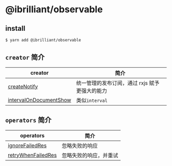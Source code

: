 # @ibrilliant/observable

## install

```bash
$ yarn add @ibrilliant/observable
```

## `creator` 简介

| creator                                                                  | 简介                                           |
| ------------------------------------------------------------------------ | ---------------------------------------------- |
| [createNotify](./src/creator/createNotify/readme.md)                     | 统一管理的发布订阅，通过 rxjs 赋予更强大的能力 |
| [intervalOnDocumentShow](./src/creator/intervalOnDocumentShow/readme.md) | 类似`interval`                                 |

## `operators` 简介

| operators                                                         | 简介                   |
| ----------------------------------------------------------------- | ---------------------- |
| [ignoreFailedRes](./src/operators/ignoreFailedRes/index.ts)       | 忽略失败的响应         |
| [retryWhenFailedRes](./src/operators/retryWhenFailedRes/index.ts) | 忽略失败的响应，并重试 |
